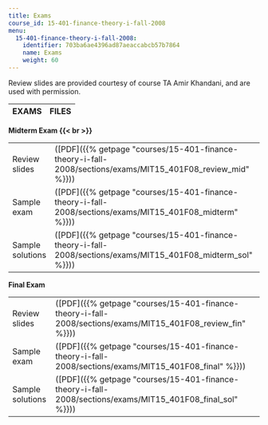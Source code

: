 ```yaml
---
title: Exams
course_id: 15-401-finance-theory-i-fall-2008
menu:
  15-401-finance-theory-i-fall-2008:
    identifier: 703ba6ae4396ad87aeaccabcb57b7864
    name: Exams
    weight: 60
---
```

Review slides are provided courtesy of course TA Amir Khandani, and are used with permission.

| EXAMS | FILES |
| --- | --- |

**Midterm Exam  {{< br >}}**

| | |
| --- | --- |
| Review slides | ([PDF]({{% getpage "courses/15-401-finance-theory-i-fall-2008/sections/exams/MIT15_401F08_review_mid" %}})) |
| Sample exam | ([PDF]({{% getpage "courses/15-401-finance-theory-i-fall-2008/sections/exams/MIT15_401F08_midterm" %}})) |
| Sample solutions | ([PDF]({{% getpage "courses/15-401-finance-theory-i-fall-2008/sections/exams/MIT15_401F08_midterm_sol" %}})) |

**Final Exam**

| | |
| --- | --- |
| Review slides | ([PDF]({{% getpage "courses/15-401-finance-theory-i-fall-2008/sections/exams/MIT15_401F08_review_fin" %}})) |
| Sample exam | ([PDF]({{% getpage "courses/15-401-finance-theory-i-fall-2008/sections/exams/MIT15_401F08_final" %}})) |
| Sample solutions | ([PDF]({{% getpage "courses/15-401-finance-theory-i-fall-2008/sections/exams/MIT15_401F08_final_sol" %}}))